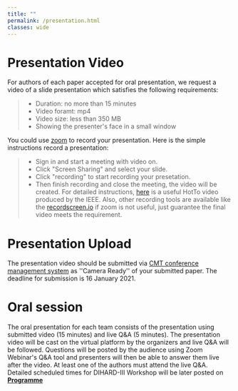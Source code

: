 ```yaml
---
title: ""
permalink: /presentation.html
classes: wide
---
```


# Presentation Video
For authors of each paper accepted for oral presentation, we request a video of a slide presentation which satisfies the following requirements:
> + Duration: no more than 15 minutes   
> + Video foramt: mp4       
> + Video size: less than 350 MB    
> + Showing the presenter's face in a small window

You could use [zoom](https://us02web.zoom.us/) to record your presentation. Here is the simple instructions record a presentation:
> + Sign in and start a meeting with video on.  
> + Click "Screen Sharing" and select your slide.
> + Click "recording" to start recording your presetation.  
> + Then finish recording and close the meeting, the video will be created.
For detailed instructions, [here](https://ieeetv.ieee.org/ieeetv-specials/recording-your-presentation-with-zoom) is a useful HotTo video produced by the IEEE.
Also, other recording tools are available like the [recordscreen.io](https://recordscreen.io/) if zoom is not useful, just guarantee the final video meets the requirement. 

# Presentation Upload
The presentation video should be submitted via [CMT conference management system](https://cmt3.research.microsoft.com/DIHARDW2020) as ''Camera Ready'' of your submitted paper. The deadline for submission is 16 January 2021.

# Oral session
The oral presentation for each team consists of the presentation using submitted video (15 minutes) and live Q&A (5 minutes). The presentation video will be cast on the virtual platform by the organizers and live Q&A will be followed. Questions will be posted by the audience using Zoom Webinar's Q&A tool and presenters will then be able to answer them live after the video. At least one of the authors must attend the live Q&A. 
Detailed scheduled times for DIHARD-III Workshop will be later posted on **[Programme](https://dihardchallenge.github.io/dihard3workshop/program)** 

